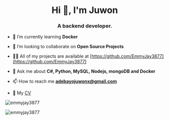 <h1 align="center">Hi 👋, I'm Juwon</h1>
<h3 align="center">A backend developer.</h3>

- 🌱 I’m currently learning **Docker**

- 👯 I’m looking to collaborate on **Open Source Projects**

- 👨‍💻 All of my projects are available at [https://github.com/EmmyJay3877](https://github.com/EmmyJay3877)

- 💬 Ask me about **C#, Python, MySQL, Nodejs, mongoDB and Docker**

- 📫 How to reach me **adebayojuwonx@gmail.com**

- 📄 My [CV](https://docs.google.com/document/d/1GHirUQx1dROQ-GPOMWCa3gXBKDffdK35WChMVve6iAo/edit?usp=sharing)

<p><img align="center" src="https://github-readme-stats.vercel.app/api/top-langs?username=emmyjay3877&show_icons=true&locale=en&layout=compact" alt="emmyjay3877" /></p>

<p><img align="center" src="https://github-readme-streak-stats.herokuapp.com/?user=emmyjay3877&" alt="emmyjay3877" /></p>
